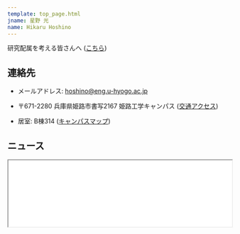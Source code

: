 ```yaml
---
template: top_page.html
jname: 星野 光
name: Hikaru Hoshino
---
```


研究配属を考える皆さんへ ([こちら](./laboratory))

## 連絡先

* メールアドレス: [hoshino@eng.u-hyogo.ac.jp](mailto:hoshino@eng.u-hyogo.ac.jp)

* 〒671-2280 兵庫県姫路市書写2167 姫路工学キャンパス ([交通アクセス](http://www.u-hyogo.ac.jp/campuslife/access/campus02.html))

* 居室: B棟314 ([キャンパスマップ](https://www.u-hyogo.ac.jp/campuslife/access/pdf/campusmap_02.pdf))



## ニュース

<iframe id="news"
	src="./news"
	width=100%>
 インラインフレーム対応ブラウザでご覧いただけます
</iframe>
